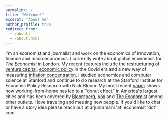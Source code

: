 ```yaml
---
permalink: /
title: "Welcome!"
excerpt: "About me"
author_profile: true
redirect_from: 
  - /about/
  - /about.html
---
```



I'm an economist and journalist and work on the economics of innovation, finance and macroeconomics. I currently write about global economics for <i>The Economist</i> in London. My recent features include the [restructuring](https://www.economist.com/finance-and-economics/2021/11/23/the-bright-new-age-of-venture-capital/21806438) of [venture capital](https://www.economist.com/leaders/2021/11/27/adventure-capitalism), [economic policy](https://www.economist.com/briefing/2021/10/23/enter-third-wave-economics) in the Covid era and a new way of measuring [inflation concentration](https://www.economist.com/graphic-detail/2021/11/06/a-handful-of-items-are-driving-inflation-in-america). I studied economics and computer science at Stanford and continue to do research at the Stanford Institue for Economic Policy Research with Nick Bloom. My most recent [paper](https://www.nber.org/system/files/working_papers/w28876/w28876.pdf) shows how working-from-home has led to a "donut effect" in America's largest cities and has been covered by [Bloomberg](https://www.bloomberg.com/news/articles/2021-06-01/americans-are-done-with-5-days-a-week-in-the-office-here-s-what-that-means-for-the-economy), [Vox](https://www.vox.com/recode/22714777/remote-work-from-home-city-suburbs-housing-traffic) and [The Economist](https://www.economist.com/graphic-detail/2021/07/04/covid-19-has-persuaded-americans-to-leave-city-centres) among other outlets. I love traveling and meeting new people. If you'd like to chat or have a story idea please reach out at arjunramani 'at' economist 'dot' com.

